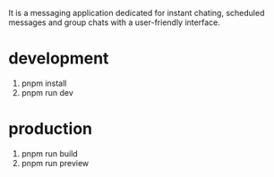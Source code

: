 It is a messaging application dedicated for instant chating, scheduled messages and group chats with a user-friendly interface.

# development
1. pnpm install
2. pnpm run dev

# production
1. pnpm run build
2. pnpm run preview

